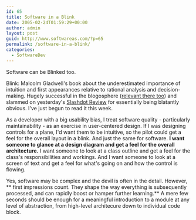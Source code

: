 ```yaml
---
id: 65
title: Software in a Blink
date: 2005-02-24T01:59:29+00:00
author: admin
layout: post
guid: http://www.softwareas.com/?p=65
permalink: /software-in-a-blink/
categories:
  - SoftwareDev
---
```

Software can be Blinked too.

Blink: Malcolm Gladwell's book about the underestimated importance of intuition and first appearances relative to rational analysis and decision-making. Hugely successful in the blogosphere ([relevant there too](http://99zeros.blogspot.com/2005/02/blink.html)) and slammed on yesterday's [Slashdot Review](http://books.slashdot.org/article.pl?sid=05/02/22/203211) for essentially being blatantly obvious. I've just begun to read it this week.

As a developer with a big usability bias, I treat software quality - particularly maintainability - as an exercise in user-centered design. If I was designing controls for a plane, I'd want them to be intuitive, so the pilot could get a feel for the overall layout in a blink. And just the same for software. **I want someone to glance at a design diagram and get a feel for the overall architecture.** I want someone to look at a class outline and get a feel for the class's responsibilities and workings. And I want someone to look at a screen of text and get a feel for what's going on and how the control is flowing.

Yes, software may be complex and the devil is often in the detail. However, ** first impressions count. They shape the way everything is subsequently processed, and can rapidly boost or hamper further learning.** A mere few seconds should be enough for a meaningful introduction to a module at any level of abstraction, from high-level architecure down to individual code block.
